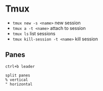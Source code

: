 # Tmux

* `tmux new -s <name>` new session
* `tmux a -t <name>` attach to session
* `tmux ls` list sessions
* `tmux kill-session -t <name>` kill session

## Panes
```
ctrl+b leader

split panes
% vertical
" horizontal

```
